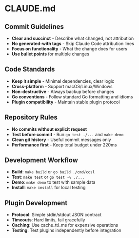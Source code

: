 # CLAUDE.md

## Commit Guidelines
- **Clear and succinct** - Describe what changed, not attribution
- **No generated-with tags** - Skip Claude Code attribution lines
- **Focus on functionality** - What the change does for users
- **Use bullet points** for multiple changes

## Code Standards  
- **Keep it simple** - Minimal dependencies, clear logic
- **Cross-platform** - Support macOS/Linux/Windows
- **Non-destructive** - Always backup before changes
- **Go conventions** - Follow standard Go formatting and idioms
- **Plugin compatibility** - Maintain stable plugin protocol

## Repository Rules
- **No commits without explicit request**
- **Test before commit** - Run `go test ./...` and `make demo`
- **Clean git history** - Useful commit messages only
- **Performance first** - Keep total budget under 220ms

## Development Workflow
- **Build**: `make build` or `go build ./cmd/ccsl`
- **Test**: `make test` or `go test -v ./...`
- **Demo**: `make demo` to test with sample data
- **Install**: `make install` for local testing

## Plugin Development
- **Protocol**: Simple stdin/stdout JSON contract
- **Timeouts**: Hard limits, fail gracefully
- **Caching**: Use cache_ttl_ms for expensive operations
- **Testing**: Test plugins independently before integration